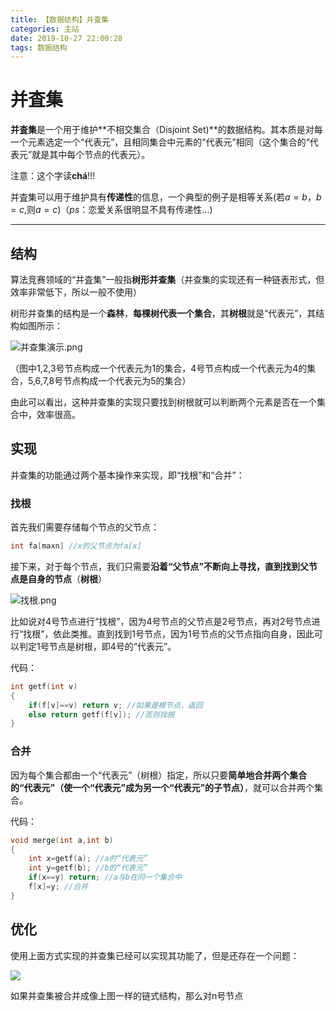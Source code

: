 ```yaml
---
title: 【数据结构】并査集
categories: 主站
date: 2019-10-27 22:00:28
tags: 数据结构
---
```


 

# 并査集

**并査集**是一个用于维护**不相交集合（Disjoint Set)**的数据结构。其本质是对每一个元素选定一个“代表元”，且相同集合中元素的“代表元”相同（这个集合的“代表元”就是其中每个节点的代表元）。

注意：这个字读**chá**$!!!$

并査集可以用于维护具有**传递性**的信息，一个典型的例子是相等关系(若$a=b$，$b=c$,则$a=c$)（$ps$：恋爱关系很明显不具有传递性$\dots$)

---

## 结构

算法竞赛领域的“并査集”一般指**树形并查集**（并查集的实现还有一种链表形式，但效率非常低下，所以一般不使用）

树形并查集的结构是一个**森林**，**每棵树代表一个集合**，其**树根**就是“代表元”，其结构如图所示：

![并查集演示.png](https://i.loli.net/2019/11/02/12t49VXGqTa85oL.png)

（图中1,2,3号节点构成一个代表元为1的集合，4号节点构成一个代表元为4的集合，5,6,7,8号节点构成一个代表元为5的集合）

由此可以看出，这种并查集的实现只要找到树根就可以判断两个元素是否在一个集合中，效率很高。

## 实现

并查集的功能通过两个基本操作来实现，即“找根”和“合并”：

### 找根

首先我们需要存储每个节点的父节点：

```cpp
int fa[maxn] //x的父节点为fa[x]
```

接下来，对于每个节点，我们只需要**沿着“父节点”不断向上寻找，直到找到父节点是自身的节点**（**树根**）

![找根.png](https://i.loli.net/2019/11/02/1w73FBHV2UMfvxS.png)

比如说对4号节点进行“找根”，因为4号节点的父节点是2号节点，再对2号节点进行“找根”，依此类推。直到找到1号节点，因为1号节点的父节点指向自身，因此可以判定1号节点是树根，即4号的“代表元”。

代码：

```cpp
int getf(int v)
{
    if(f[v]==v) return v; //如果是根节点，返回
    else return getf(f[v]); //否则找根
}
```

### 合并

因为每个集合都由一个“代表元”（树根）指定，所以只要**简单地合并两个集合的“代表元”（使一个“代表元”成为另一个“代表元”的子节点）**，就可以合并两个集合。

代码：

```cpp
void merge(int a,int b)
{
    int x=getf(a); //a的“代表元”
    int y=getf(b); //b的“代表元”
    if(x==y) return; //a与b在同一个集合中
    f[x]=y; //合并
}
```

## 优化

使用上面方式实现的并查集已经可以实现其功能了，但是还存在一个问题：

![](https://i.loli.net/2019/12/08/lCKevRDrWUafHkb.png)

如果并查集被合并成像上图一样的链式结构，那么对n号节点